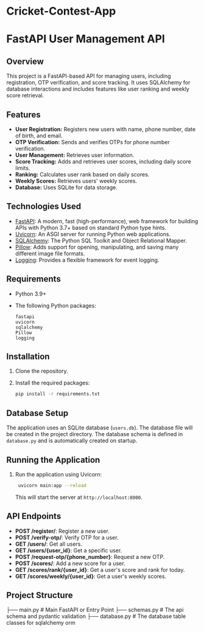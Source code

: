 ﻿# Cricket-Contest-App

 # FastAPI User Management API

## Overview

This project is a FastAPI-based API for managing users, including registration, OTP verification, and score tracking. It uses SQLAlchemy for database interactions and includes features like user ranking and weekly score retrieval.

## Features

* **User Registration:** Registers new users with name, phone number, date of birth, and email.
* **OTP Verification:** Sends and verifies OTPs for phone number verification.
* **User Management:** Retrieves user information.
* **Score Tracking:** Adds and retrieves user scores, including daily score limits.
* **Ranking:** Calculates user rank based on daily scores.
* **Weekly Scores:** Retrieves users' weekly scores.
* **Database:** Uses SQLite for data storage.

## Technologies Used

* [FastAPI](https://fastapi.tiangolo.com/):  A modern, fast (high-performance), web framework for building APIs with Python 3.7+ based on standard Python type hints.
* [Uvicorn](https://www.uvicorn.org/):  An ASGI server for running Python web applications.
* [SQLAlchemy](https://www.sqlalchemy.org/):  The Python SQL Toolkit and Object Relational Mapper.
* [Pillow](https://pillow.readthedocs.io/):  Adds support for opening, manipulating, and saving many different image file formats.
* [Logging](https://docs.python.org/3/library/logging.html): Provides a flexible framework for event logging.

## Requirements

* Python 3.9+
* The following Python packages:

    ```text
    fastapi
    uvicorn
    sqlalchemy
    Pillow
    logging
    ```

## Installation

1.  Clone the repository.
2.  Install the required packages:

    ```bash
    pip install -r requirements.txt
    ```

## Database Setup

The application uses an SQLite database (`users.db`). The database file will be created in the project directory.  The database schema is defined in `database.py` and is automatically created on startup.

## Running the Application

1.  Run the application using Uvicorn:

    ```bash
     uvicorn main:app --reload
    ```

    This will start the server at `http://localhost:8000`.

## API Endpoints

* **POST /register/**: Register a new user.
* **POST /verify-otp/**: Verify OTP for a user.
* **GET /users/**: Get all users.
* **GET /users/{user_id}**: Get a specific user.
* **POST /request-otp/{phone_number}**: Request a new OTP.
* **POST /scores/**: Add a new score for a user.
* **GET /scores/rank/{user_id}**: Get a user's score and rank for today.
* **GET /scores/weekly/{user_id}**: Get a user's weekly scores.

## Project Structure

├── main.py # Main FastAPI or Entry Point
├── schemas.py # The api schema and pydantic validation
├── database.py # The database table classes for sqlalchemy orm
